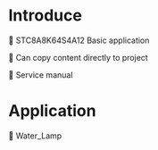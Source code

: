 # Introduce

:pushpin: STC8A8K64S4A12 Basic application

:pushpin: Can copy content directly to project

:pushpin: Service manual





# Application

:green_book: Water_Lamp

